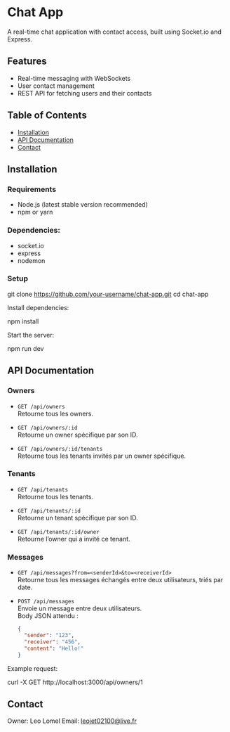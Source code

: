 # Chat App

A real-time chat application with contact access, built using Socket.io and Express.

## Features

- Real-time messaging with WebSockets
- User contact management
- REST API for fetching users and their contacts

## Table of Contents

- [Installation](#installation)
- [API Documentation](#api-documentation)
- [Contact](#contact)

## Installation

### Requirements

- Node.js (latest stable version recommended)
- npm or yarn

### Dependencies:

- socket.io
- express
- nodemon

### Setup

git clone https://github.com/your-username/chat-app.git
cd chat-app

Install dependencies:

npm install

Start the server:

npm run dev


## API Documentation

### Owners
- `GET /api/owners`  
  Retourne tous les owners.

- `GET /api/owners/:id`  
  Retourne un owner spécifique par son ID.

- `GET /api/owners/:id/tenants`  
  Retourne tous les tenants invités par un owner spécifique.

### Tenants
- `GET /api/tenants`  
  Retourne tous les tenants.

- `GET /api/tenants/:id`  
  Retourne un tenant spécifique par son ID.

- `GET /api/tenants/:id/owner`  
  Retourne l’owner qui a invité ce tenant.

### Messages
- `GET /api/messages?from=<senderId>&to=<receiverId>`  
  Retourne tous les messages échangés entre deux utilisateurs, triés par date.

- `POST /api/messages`  
  Envoie un message entre deux utilisateurs.  
  Body JSON attendu :
  ```json
  {
    "sender": "123",
    "receiver": "456",
    "content": "Hello!"
  }

Example request:

curl -X GET http://localhost:3000/api/owners/1

## Contact
Owner: Leo Lomel
Email: leojet02100@live.fr